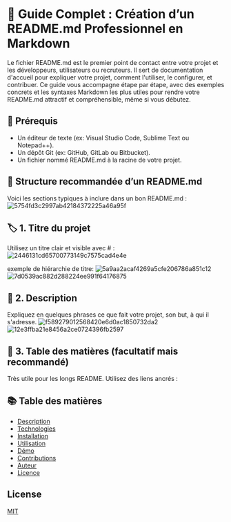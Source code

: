 # 📘 Guide Complet : Création d’un README.md Professionnel en Markdown

Le fichier README.md est le premier point de contact entre votre projet et les développeurs, utilisateurs ou recruteurs. Il sert de documentation d'accueil pour expliquer votre projet, comment l'utiliser, le configurer, et contribuer.
Ce guide vous accompagne étape par étape, avec des exemples concrets et les syntaxes Markdown les plus utiles pour rendre votre README.md attractif et compréhensible, même si vous débutez.

## 🧰 Prérequis
- Un éditeur de texte (ex: Visual Studio Code, Sublime Text ou Notepad++).
- Un dépôt Git (ex: GitHub, GitLab ou Bitbucket).
- Un fichier nommé README.md à la racine de votre projet.

## 📑 Structure recommandée d’un README.md
Voici les sections typiques à inclure dans un bon README.md :
![5754fd3c2997ab42184372225a46a95f](https://github.com/user-attachments/assets/da3025df-8bb4-4d79-926e-21e8f73c2983)

## 🏷️ 1. Titre du projet
Utilisez un titre clair et visible avec # :
![2446131cd65700773149c7575cad4e4e](https://github.com/user-attachments/assets/f314016c-24f9-4f40-bf28-e2ad76f7c664)

exemple de hiérarchie de titre:
![5a9aa2acaf4269a5cfe206786a851c12](https://github.com/user-attachments/assets/be0bed80-857c-41b8-a5c3-00e8b9f37c21)
![7d0539ac882d288224ee991f64176875](https://github.com/user-attachments/assets/1bed6948-2d3c-4574-9100-d0eb047d1249)

## 📝 2. Description
Expliquez en quelques phrases ce que fait votre projet, son but, à qui il s'adresse.
![f589279012568420e6d0ac1850732da2](https://github.com/user-attachments/assets/5ec3a5dc-c585-41ff-90f0-3845d270a222)
![12e3ffba21e8456a2ce0724396fb2597](https://github.com/user-attachments/assets/7af286de-7670-44db-bf68-9c8af84ddbcb)

## 🧭 3. Table des matières (facultatif mais recommandé)
Très utile pour les longs README. Utilisez des liens ancrés :










## 📚 Table des matières

- [Description](#-description)
- [Technologies](#-technologies)
- [Installation](#-installation)
- [Utilisation](#-utilisation)
- [Démo](#-démonstration)
- [Contributions](#-contributions)
- [Auteur](#-auteur)
- [Licence](#-licence)






## License

[MIT](https://choosealicense.com/licenses/mit/)
